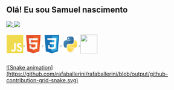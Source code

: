 ## Olá! Eu sou Samuel nascimento
 
  <div>
  <a href="https://github.com/samuelnascimentto">
  <img height="180em" src="https://github-readme-stats.vercel.app/api?username=samuelnascimentto&show_icons=true&?theme=dracula&include_all_commits=true&count_private=true"/>
  <img height="180em" src="https://github-readme-stats.vercel.app/api/top-langs/?username=samuelnascimentto&layout=compact&langs_count=16&theme=dracula"/>
</div>

<div style="display: inline_block"><br>
  <img align="center" height="50" width="45" src="https://raw.githubusercontent.com/devicons/devicon/master/icons/javascript/javascript-plain.svg">
  <img align="center" height="50" width="45" src="https://raw.githubusercontent.com/devicons/devicon/master/icons/html5/html5-original.svg">
  <img align="center" height="50" width="45" src="https://raw.githubusercontent.com/devicons/devicon/master/icons/css3/css3-original.svg">
  <img align="center" height="50" width="45" src="https://raw.githubusercontent.com/devicons/devicon/master/icons/python/python-original.svg">
  <img align="center" height="50" width="45" src="https://cdn.jsdelivr.net/gh/devicons/devicon@latest/icons/mysql/mysql-original-wordmark.svg" />
          
</div>
  
  ##
 
<div> 
  ![Snake animation](https://github.com/rafaballerini/rafaballerini/blob/output/github-contribution-grid-snake.svg)
 
</div>
